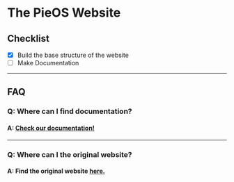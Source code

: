 # The PieOS Website

## Checklist
- [x] Build the base structure of the website
- [ ] Make Documentation

---

## FAQ

### Q: Where can I find documentation?
#### A: [Check our documentation!](https://docs.pieos.team)

---

### Q: Where can I the original website?
#### A: Find the original website [here.](https://pieos.team/old/index.html)
